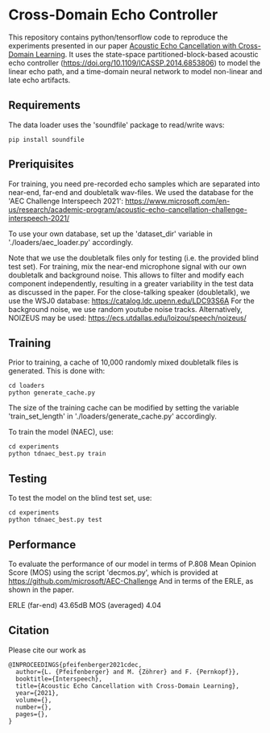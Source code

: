 Cross-Domain Echo Controller
=========================


This repository contains python/tensorflow code to reproduce the experiments presented in our paper
[Acoustic Echo Cancellation with Cross-Domain Learning](https://doi.org/10.1109/ICASSP.2019.8683517).
It uses the state-space partitioned-block-based acoustic echo controller (https://doi.org/10.1109/ICASSP.2014.6853806) 
to model the linear echo path, and a time-domain neural network to model non-linear and late echo artifacts.



Requirements
------------

The data loader uses the 'soundfile' package to read/write wavs:
```
pip install soundfile
```



Preriquisites
-------------

For training, you need pre-recorded echo samples which are separated into near-end, far-end and doubletalk wav-files.
We used the database for the 'AEC Challenge Interspeech 2021': https://www.microsoft.com/en-us/research/academic-program/acoustic-echo-cancellation-challenge-interspeech-2021/

To use your own database, set up the 'dataset_dir' variable in './loaders/aec_loader.py' accordingly.

Note that we use the doubletalk files only for testing (i.e. the provided blind test set).
For training, mix the near-end microphone signal with our own doubletalk and background noise.
This allows to filter and modify each component independently, resulting in a greater variability in the test data as discussed in the paper.
For the close-talking speaker (doubletalk), we use the WSJ0 database: https://catalog.ldc.upenn.edu/LDC93S6A
For the background noise, we use random youtube noise tracks. Alternatively, NOIZEUS may be used: https://ecs.utdallas.edu/loizou/speech/noizeus/




Training
--------

Prior to training, a cache of 10,000 randomly mixed doubletalk files is generated. This is done with:
```
cd loaders
python generate_cache.py
```
The size of the training cache can be modified by setting the variable 'train_set_length' in './loaders/generate_cache.py' accordingly.



To train the model (NAEC), use:
```
cd experiments
python tdnaec_best.py train
```



Testing
----------

To test the model on the blind test set, use:
```
cd experiments
python tdnaec_best.py test
```




Performance
-----------

To evaluate the performance of our model in terms of P.808 Mean Opinion Score (MOS) using the script 'decmos.py', 
which is provided at https://github.com/microsoft/AEC-Challenge
And in terms of the ERLE, as shown in the paper.

ERLE (far-end) 43.65dB
MOS (averaged) 4.04



Citation
--------

Please cite our work as 

```
@INPROCEEDINGS{pfeifenberger2021cdec,
  author={L. {Pfeifenberger} and M. {Zöhrer} and F. {Pernkopf}},
  booktitle={Interspeech}, 
  title={Acoustic Echo Cancellation with Cross-Domain Learning}, 
  year={2021},
  volume={},
  number={},
  pages={},
}

```


